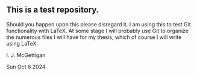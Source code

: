 ## This is a test repository.

Should you happen upon this please disregard it. 
I am using this to test Git functionality with LaTeX.
At some stage I will probably use Git to organize 
the numerous files I will have for my thesis, 
which of course I will write using LaTeX.

I. J. McGettigan

Sun Oct 6 2024
